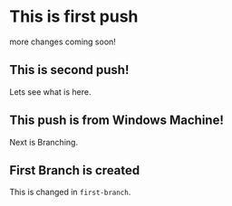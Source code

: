 # This is first push

more changes coming soon!

## This is second push!

Lets see what is here.

## This push is from Windows Machine!

Next is Branching.

## First Branch is created

This is changed in `first-branch`.

